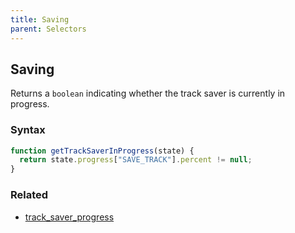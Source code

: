 ```yaml
---
title: Saving
parent: Selectors
---
```


## Saving

Returns a `boolean` indicating whether the track saver is currently in progress.

### Syntax

```js
function getTrackSaverInProgress(state) {
  return state.progress["SAVE_TRACK"].percent != null;
}
```

### Related

- [track_saver_progress](./track_saver_progress.md)
